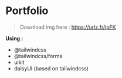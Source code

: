 # Portfolio

> Download img here : https://urlz.fr/ipFK 

**Using :** 
- @tailwindcss
- @tailwindcss/forms
- uikit
- daisyUI (based on tailwindcss)